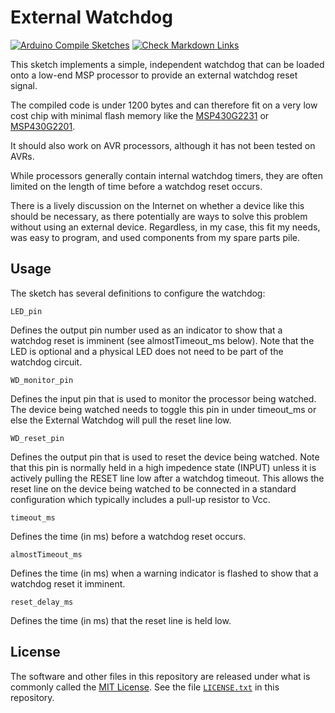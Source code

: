 # External Watchdog

[![Arduino Compile Sketches](https://github.com/Andy4495/ExternalWatchdog/actions/workflows/arduino-compile-sketches.yml/badge.svg)](https://github.com/Andy4495/ExternalWatchdog/actions/workflows/arduino-compile-sketches.yml)
[![Check Markdown Links](https://github.com/Andy4495/ExternalWatchdog/actions/workflows/CheckMarkdownLinks.yml/badge.svg)](https://github.com/Andy4495/ExternalWatchdog/actions/workflows/CheckMarkdownLinks.yml)

This sketch implements a simple, independent watchdog that can be loaded onto a low-end MSP processor to provide an external watchdog reset signal.

The compiled code is under 1200 bytes and can therefore fit on a very low cost chip with minimal flash memory like the [MSP430G2231][1] or [MSP430G2201][2].

It should also work on AVR processors, although it has not been tested on AVRs.

While processors generally contain internal watchdog timers, they are often limited on the length of time before a watchdog reset occurs.

There is a lively discussion on the Internet on whether a device like this should be necessary, as there potentially are ways to solve this problem without using an external device. Regardless, in my case, this fit my needs, was easy to program, and used components from my spare parts pile.

## Usage

The sketch has several definitions to configure the watchdog:

    LED_pin
Defines the output pin number used as an indicator to show that a watchdog reset is imminent (see almostTimeout_ms below). Note that the LED is optional and a physical LED does not need to be part of the watchdog circuit.

    WD_monitor_pin
Defines the input pin that is used to monitor the processor being watched. The device being watched needs to toggle this pin in under timeout_ms or else the External Watchdog will pull the reset line low.

    WD_reset_pin
Defines the output pin that is used to reset the device being watched. Note that this pin is normally held in a high impedence state (INPUT) unless it is actively pulling the RESET line low after a watchdog timeout. This allows the reset line on the device being watched to be connected in a standard configuration which typically includes a pull-up resistor to Vcc.

    timeout_ms
Defines the time (in ms) before a watchdog reset occurs.

    almostTimeout_ms
Defines the time (in ms) when a warning indicator is flashed to show that a watchdog reset it imminent.

    reset_delay_ms
Defines the time (in ms) that the reset line is held low.

## License

The software and other files in this repository are released under what is commonly called the [MIT License][100]. See the file [`LICENSE.txt`][101] in this repository.

[1]: https://www.ti.com/product/MSP430G2231
[2]: https://www.ti.com/product/MSP430G2201
[100]: https://choosealicense.com/licenses/mit/
[101]: ./LICENSE.txt
[200]: https://github.com/Andy4495/ExternalWatchdog

